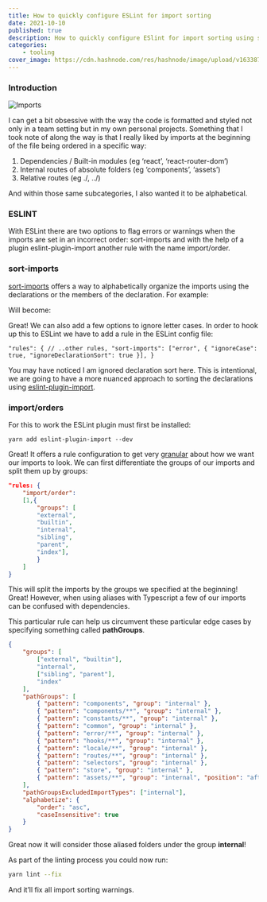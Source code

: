 ```yaml
---
title: How to quickly configure ESLint for import sorting
date: 2021-10-10
published: true
description: How to quickly configure ESlint for import sorting using sort-imports and eslint-plugin-import with the import/orders rule.
categories:
    - tooling
cover_image: https://cdn.hashnode.com/res/hashnode/image/upload/v1633878320428/4iT3fpY3R.jpeg
---
```


### Introduction

![Imports](https://cdn.hashnode.com/res/hashnode/image/upload/v1633878320428/4iT3fpY3R.jpeg)

I can get a bit obsessive with the way the code is formatted and styled not only in a team setting but in my own personal projects. Something that I took note of along the way is that I really liked by imports at the beginning of the file being ordered in a specific way:

1. Dependencies / Built-in modules (eg ‘react’, ‘react-router-dom’)
2. Internal routes of absolute folders (eg ‘components’, ‘assets’)
3. Relative routes (eg ./, ../)

And within those same subcategories, I also wanted it to be alphabetical.

### ESLINT

With ESLint there are two options to flag errors or warnings when the imports are set in an incorrect order: sort-imports and with the help of a plugin eslint-plugin-import another rule with the name import/order.

### sort-imports

[sort-imports](https://eslint.org/docs/rules/sort-imports) offers a way to alphabetically organize the imports using the declarations or the members of the declaration. For example:

Will become:

Great! We can also add a few options to ignore letter cases. In order to hook up this to ESLint we have to add a rule in the ESLint config file:

```
"rules": { // ..other rules, "sort-imports": ["error", { "ignoreCase": true, "ignoreDeclarationSort": true }], }
```

You may have noticed I am ignored declaration sort here. This is intentional, we are going to have a more nuanced approach to sorting the declarations using [eslint-plugin-import](https://github.com/import-js/eslint-plugin-import).

### import/orders

For this to work the ESLint plugin must first be installed:

```
yarn add eslint-plugin-import --dev
```

Great! It offers a rule configuration to get very [granular](https://github.com/import-js/eslint-plugin-import/blob/main/docs/rules/order.md) about how we want our imports to look. We can first differentiate the groups of our imports and split them up by groups:

```json
"rules: {
    "import/order":
    [1,{
        "groups": [
        "external",
        "builtin",
        "internal",
        "sibling",
        "parent",
        "index"],
        }
    ]
}
```

This will split the imports by the groups we specified at the beginning! Great! However, when using aliases with Typescript a few of our imports can be confused with dependencies.

This particular rule can help us circumvent these particular edge cases by specifying something called **pathGroups**.

```json
{
	"groups": [
		["external", "builtin"],
		"internal",
		["sibling", "parent"],
		"index"
	],
	"pathGroups": [
		{ "pattern": "components", "group": "internal" },
		{ "pattern": "components/**", "group": "internal" },
		{ "pattern": "constants/**", "group": "internal" },
		{ "pattern": "common", "group": "internal" },
		{ "pattern": "error/**", "group": "internal" },
		{ "pattern": "hooks/**", "group": "internal" },
		{ "pattern": "locale/**", "group": "internal" },
		{ "pattern": "routes/**", "group": "internal" },
		{ "pattern": "selectors", "group": "internal" },
		{ "pattern": "store", "group": "internal" },
		{ "pattern": "assets/**", "group": "internal", "position": "after" }
	],
	"pathGroupsExcludedImportTypes": ["internal"],
	"alphabetize": {
		"order": "asc",
		"caseInsensitive": true
	}
}
```

Great now it will consider those aliased folders under the group **internal**!

As part of the linting process you could now run:

```bash
yarn lint --fix
```

And it’ll fix all import sorting warnings.
